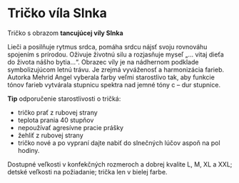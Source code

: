 Tričko víla Slnka
=================

Tričko s obrazom **tancujúcej víly Slnka**

Lieči a posilňuje rytmus srdca, pomáha srdcu nájsť svoju rovnováhu spojením s
prírodou. Oživuje životnú silu a rozjasňuje myseľ „… vitaj dieťa do života nášho
bytia…“. Obrazec víly je na nádhernom podklade symbolizujúcom letnú trávu. Je
zrejmá vyváženosť a harmonizácia farieb. Autorka Mehrid Angel vyberala farby
veľmi starostlivo tak, aby funkcie tónov farieb vytvárala stupnicu spektra nad
jemné tóny c – dur stupnice.

**Tip** odporučenie starostlivosti o tričká:

* tričko prať z rubovej strany
* teplota prania 40 stupňov
* nepoužívať agresívne pracie prášky
* žehliť z rubovej strany
* tričko nové a po vypraní dajte nabiť do slnečných lúčov aspoň na pol hodiny.

Dostupné veľkosti v konfekčných rozmeroch a dobrej kvalite L, M, XL a XXL;
detské veľkosti na požiadanie; trička len v bielej farbe.

